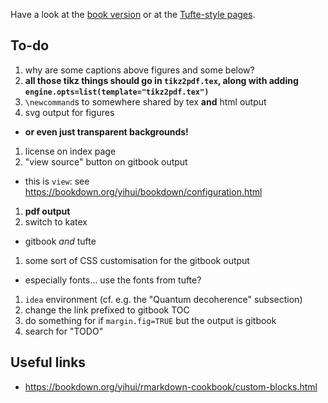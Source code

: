 Have a look at the [book version](book/) or at the [Tufte-style pages](tufte/).

## To-do

1. why are some captions above figures and some below?
1. **all those tikz things should go in `tikz2pdf.tex`, along with adding `engine.opts=list(template="tikz2pdf.tex")`**
1. `\newcommand`s to somewhere shared by tex **and** html output
1. svg output for figures
  + **or even just transparent backgrounds!**
1. license on index page
1. "view source" button on gitbook output
  + this is `view`: see <https://bookdown.org/yihui/bookdown/configuration.html>
1. **pdf output**
1. switch to katex
  + gitbook _and_ tufte
1. some sort of CSS customisation for the gitbook output
  + especially fonts... use the fonts from tufte?
1. `idea` environment (cf. e.g. the "Quantum decoherence" subsection)
1. change the link prefixed to gitbook TOC
1. do something for if `margin.fig=TRUE` but the output is gitbook
1. search for "TODO"


## Useful links

- <https://bookdown.org/yihui/rmarkdown-cookbook/custom-blocks.html>
